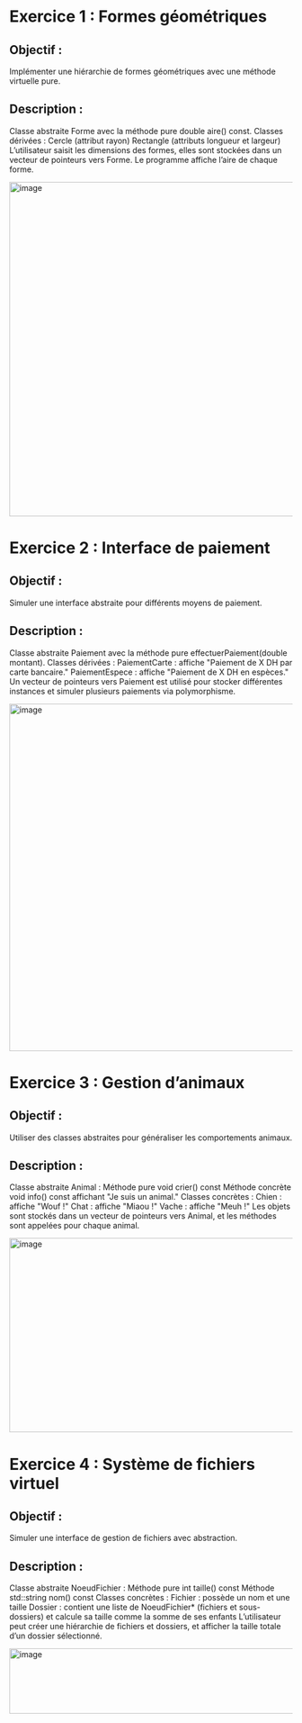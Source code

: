 # Exercice 1 : Formes géométriques
## Objectif :
Implémenter une hiérarchie de formes géométriques avec une méthode virtuelle pure.

## Description :
Classe abstraite Forme avec la méthode pure double aire() const.
Classes dérivées :
Cercle (attribut rayon)
Rectangle (attributs longueur et largeur)
L’utilisateur saisit les dimensions des formes, elles sont stockées dans un vecteur de pointeurs vers Forme.
Le programme affiche l’aire de chaque forme.

<img width="909" height="594" alt="image" src="https://github.com/user-attachments/assets/6ba71954-6764-41f0-9f6d-1a6d6e2b8152" />


# Exercice 2 : Interface de paiement
## Objectif :
Simuler une interface abstraite pour différents moyens de paiement.

## Description :
Classe abstraite Paiement avec la méthode pure effectuerPaiement(double montant).
Classes dérivées :
PaiementCarte : affiche "Paiement de X DH par carte bancaire."
PaiementEspece : affiche "Paiement de X DH en espèces."
Un vecteur de pointeurs vers Paiement est utilisé pour stocker différentes instances et simuler plusieurs paiements via polymorphisme.

<img width="930" height="617" alt="image" src="https://github.com/user-attachments/assets/618a5a4d-f547-4049-be0f-c96adc96768d" />


# Exercice 3 : Gestion d’animaux
## Objectif :
Utiliser des classes abstraites pour généraliser les comportements animaux.

## Description :
Classe abstraite Animal :
Méthode pure void crier() const
Méthode concrète void info() const affichant "Je suis un animal."
Classes concrètes :
Chien : affiche "Wouf !"
Chat : affiche "Miaou !"
Vache : affiche "Meuh !"
Les objets sont stockés dans un vecteur de pointeurs vers Animal, et les méthodes sont appelées pour chaque animal.


<img width="707" height="345" alt="image" src="https://github.com/user-attachments/assets/f8fe1d9d-28d8-4efa-a462-56a538983a46" />


# Exercice 4 : Système de fichiers virtuel

## Objectif :
Simuler une interface de gestion de fichiers avec abstraction.

## Description :
Classe abstraite NoeudFichier :
Méthode pure int taille() const
Méthode std::string nom() const
Classes concrètes :
Fichier : possède un nom et une taille
Dossier : contient une liste de NoeudFichier* (fichiers et sous-dossiers) et calcule sa taille comme la somme de ses enfants
L’utilisateur peut créer une hiérarchie de fichiers et dossiers, et afficher la taille totale d’un dossier sélectionné.

<img width="676" height="116" alt="image" src="https://github.com/user-attachments/assets/a33930d4-2264-4bef-a42c-6fc5a3b359a2" />

